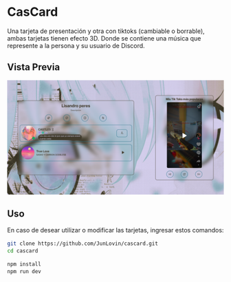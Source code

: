 # CasCard

Una tarjeta de presentación y otra con tiktoks (cambiable o borrable), ambas tarjetas tienen efecto 3D. Donde se contiene una música que represente a la persona y su usuario de Discord.

## Vista Previa

![Screenshot](./public/screenshot.png)

## Uso

En caso de desear utilizar o modificar las tarjetas, ingresar estos comandos:

```bash
git clone https://github.com/JunLovin/cascard.git
cd cascard
```

```bash
npm install
npm run dev
```